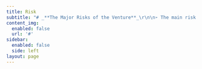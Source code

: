 ```yaml
---
title: Risk
subtitle: "# _**The Major Risks of the Venture**_\r\n\n➢ The main risk of the venture is to keep the grocery product fresh without any preservative added.\r\n\n➢ Large area of well-equipped refrigerator warehouse is mandatory to maintain the grocery product \r\n\n➢ Unavoidable power outage and breakdowns will lead to damage of grocery product\r\n\n➢ New technique and offers from competitors venture can affect the growth of the venture\n\n# _**TECHNOLOGY RISK:**_\r\n\n➢ The most common risk faced by the online e-commerce market is the theft of the identity of the individual customer. crabbing personal information without the knowledge of the customer.\r\n\n➢ Venture should progress with proper Intellectual property of E-commerce.while comparing the \rgrocery product with different websites need to get proper access from different websites so that \rthe intellectual property of the competitor company may not reflect on violation of the intellectual \rproperty law\r\n\n➢ Online security of E-commerce is a protocol used to safeguard the wireless transaction made \ragainst the grocery product. without efficient protocol, there is a loophole in the transaction which \raffect the customer transaction\r\n\n➢ Power outage will lead to grocery product damage\n\n# _**Market Risk:**_\n\n➢ Nowadays there are so many online grocery shopping websites and applications are available for \rthe customer.so there are so many competitors in the field. But comparing the grocery product on \rdifferent websites and retail stores is a new concept. If anyone follows this concept then it will be a \rbig problem for the venture, This will reduce the sales and lead the venture under risk\r\n\n➢ If the competitor venture in the market offers many discounts to the customer. Then it will lead \rthe venture under risk \r\n\n➢ Keeping the grocery product fresh in the market under different conditions.\n\n# _**Team Risk:**_\r\n\n➢ Before starting the venture efficient team members should be hired for the various purpose in the \rventure and they are assigned work according to the ability team risk can come in to play when the \refficient team member leaves the company for different reasons(example: may leave the company \rfor better offer or promotion)\n\n ➢ If the team member joins the competitor's venture then it will be a big threat to our venture. \rbecause the team member knows the venture strategies and techniques.\n\n# _**Regulation and legal uncertainties:**_ \r\n\n➢ The most major problem faced by government regulation policies is uncertainty in international marketing. If\r there is a problem in selling the product in another country, because that country must have prohibited the \rparticular product so this may lead to violation of law\n\n# _**Financial risk:**_\r\n\n➢ There is some financial risk involved in our venture, first of all at the initial stage of developing our \rventure we are going to start the venture with some stakeholders. After some time if the \rstakeholder leave the venture then will be a risk for the venture\r\n\n➢ Getting a loan from the bank is the other factor of the financial risk for our venture, every month \rsome amount needs to be paid against the loan amount.so if there is a decline in sales for a month \rthen it will be difficult\r\n\n➢ A large area of well-equipped refrigerator warehouse is mandatory to maintain the grocery \r   product.so it is difficult at the initial stage"
content_img:
  enabled: false
  url: '#'
sidebar:
  enabled: false
  side: left
layout: page
---
```


